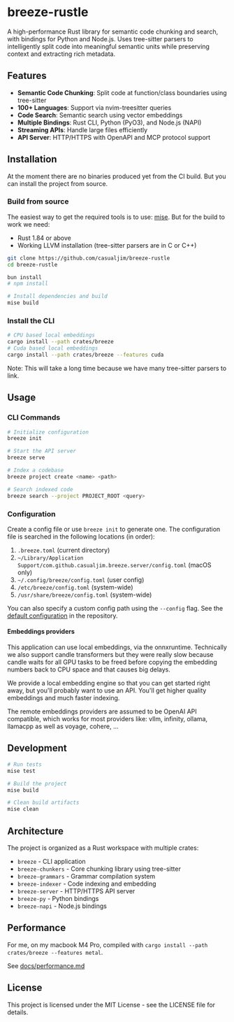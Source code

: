 # breeze-rustle

A high-performance Rust library for semantic code chunking and search, with bindings for Python and Node.js. Uses tree-sitter parsers to intelligently split code into meaningful semantic units while preserving context and extracting rich metadata.

## Features

- **Semantic Code Chunking**: Split code at function/class boundaries using tree-sitter
- **100+ Languages**: Support via nvim-treesitter queries
- **Code Search**: Semantic search using vector embeddings
- **Multiple Bindings**: Rust CLI, Python (PyO3), and Node.js (NAPI)
- **Streaming APIs**: Handle large files efficiently
- **API Server**: HTTP/HTTPS with OpenAPI and MCP protocol support

## Installation

At the moment there are no binaries produced yet from the CI build. But you can install the project from source.

### Build from source

The easiest way to get the required tools is to use: [mise](https://mise.jdx.dev/). But for the build to work we need:

- Rust 1.84 or above
- Working LLVM installation (tree-sitter parsers are in C or C++)

```bash
git clone https://github.com/casualjim/breeze-rustle
cd breeze-rustle

bun install 
# npm install

# Install dependencies and build
mise build
```

### Install the CLI

```bash
# CPU based local embeddings
cargo install --path crates/breeze
# Cuda based local embeddings
cargo install --path crates/breeze --features cuda
```

Note: This will take a long time because we have many tree-sitter parsers to link.

## Usage

### CLI Commands

```bash
# Initialize configuration
breeze init

# Start the API server
breeze serve

# Index a codebase
breeze project create <name> <path>

# Search indexed code
breeze search --project PROJECT_ROOT <query>

```

### Configuration

Create a config file or use `breeze init` to generate one. The configuration file is searched in the following locations (in order):

1. `.breeze.toml` (current directory)
2. `~/Library/Application Support/com.github.casualjim.breeze.server/config.toml` (macOS only)
3. `~/.config/breeze/config.toml` (user config)
4. `/etc/breeze/config.toml` (system-wide)
5. `/usr/share/breeze/config.toml` (system-wide)

You can also specify a custom config path using the `--config` flag. See the [default configuration](crates/breeze/examples/config_default.toml) in the repository.

#### Embeddings providers

This application can use local embeddings, via the onnxruntime. Technically we also support candle transformers but they were really slow because candle waits for all GPU tasks to be freed before copying the embedding numbers back to CPU space and that causes big delays.

We provide a local embedding engine so that you can get started right away, but you'll probably want to use an API. You'll get higher quality embeddings and much faster indexing.

The remote embeddings providers are assumed to be OpenAI API compatible, which works for most providers like: vllm, infinity, ollama, llamacpp as well as voyage, cohere, ...

## Development

```bash
# Run tests
mise test

# Build the project
mise build

# Clean build artifacts
mise clean
```

## Architecture

The project is organized as a Rust workspace with multiple crates:

- `breeze` - CLI application
- `breeze-chunkers` - Core chunking library using tree-sitter
- `breeze-grammars` - Grammar compilation system
- `breeze-indexer` - Code indexing and embedding
- `breeze-server` - HTTP/HTTPS API server
- `breeze-py` - Python bindings
- `breeze-napi` - Node.js bindings

## Performance

For me, on my macbook M4 Pro, compiled with `cargo install --path crates/breeze --features metal`.

See [docs/performance.md](docs/performance.md)

## License

This project is licensed under the MIT License - see the LICENSE file for details.
